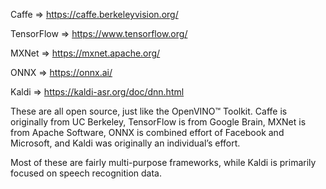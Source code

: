 
Caffe  =>   https://caffe.berkeleyvision.org/

TensorFlow  =>  https://www.tensorflow.org/

MXNet  => https://mxnet.apache.org/

ONNX  => https://onnx.ai/

Kaldi   => https://kaldi-asr.org/doc/dnn.html




These are all open source, just like the OpenVINO™ Toolkit. Caffe is originally from UC Berkeley, 
TensorFlow is from Google Brain, 
MXNet is from Apache Software, 
ONNX is combined effort of Facebook and Microsoft, and Kaldi was originally an individual’s effort. 


Most of these are fairly multi-purpose frameworks, while Kaldi is primarily focused on speech recognition data.